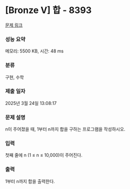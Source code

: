 # [Bronze V] 합 - 8393 

[문제 링크](https://www.acmicpc.net/problem/8393) 

### 성능 요약

메모리: 5500 KB, 시간: 48 ms

### 분류

구현, 수학

### 제출 일자

2025년 3월 24일 13:08:17

### 문제 설명

<p>n이 주어졌을 때, 1부터 n까지 합을 구하는 프로그램을 작성하시오.</p>

### 입력 

 <p>첫째 줄에 n (1 ≤ n ≤ 10,000)이 주어진다.</p>

### 출력 

 <p>1부터 n까지 합을 출력한다.</p>

